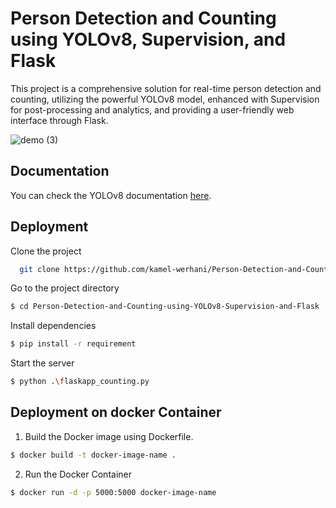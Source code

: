 
# Person Detection and Counting using YOLOv8, Supervision, and Flask

This project is a comprehensive solution for real-time person detection and counting, utilizing the powerful YOLOv8 model, enhanced with Supervision for post-processing and analytics, and providing a user-friendly web interface through Flask.

![demo (3)](https://github.com/user-attachments/assets/8b3be4ee-5b96-4093-9f0c-9eb11800b580)

## Documentation
You can check the YOLOv8 documentation 
[here](https://www.bing.com/ck/a?!&&p=6a4393ad5d2e03e2JmltdHM9MTcyNDgwMzIwMCZpZ3VpZD0yZWY4NzI3OS03YWM2LTZlNmEtMmMyOC02MDQ4N2JkYzZmMzAmaW5zaWQ9NTIwMw&ptn=3&ver=2&hsh=3&fclid=2ef87279-7ac6-6e6a-2c28-60487bdc6f30&psq=ultralytics&u=a1aHR0cHM6Ly9kb2NzLnVsdHJhbHl0aWNzLmNvbS8&ntb=1).


## Deployment

Clone the project

```bash
  git clone https://github.com/kamel-werhani/Person-Detection-and-Counting-using-YOLOv8-Supervision-and-Flask.git
```

Go to the project directory

```bash
$ cd Person-Detection-and-Counting-using-YOLOv8-Supervision-and-Flask
```

Install dependencies

```bash
$ pip install -r requirement
```

Start the server

```bash
$ python .\flaskapp_counting.py
```
## Deployment on docker Container
1. Build the Docker image using Dockerfile.
```bash
$ docker build -t docker-image-name .

```
2. Run the Docker Container
```bash
$ docker run -d -p 5000:5000 docker-image-name

```
